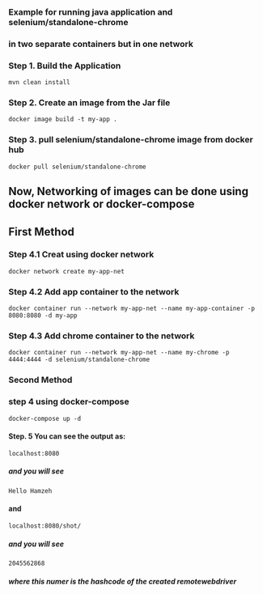 ### Example for running java application and selenium/standalone-chrome
### in two separate containers but in one network


### Step 1. Build the Application

`mvn clean install`


### Step 2. Create an image from the Jar file

`docker image build -t my-app .`

### Step 3. pull selenium/standalone-chrome image from docker hub

`docker pull selenium/standalone-chrome`

## Now, Networking of images can be done using docker network or docker-compose
## First Method
### Step 4.1 Creat using docker network
`docker network create my-app-net`

### Step 4.2 Add app container to the network
`docker container run --network my-app-net --name my-app-container -p 8080:8080 -d my-app`


### Step 4.3 Add chrome container to the network
`docker container run --network my-app-net --name my-chrome -p 4444:4444 -d selenium/standalone-chrome
`
### Second Method 
### step 4 using docker-compose
 `docker-compose up -d`

#### Step. 5 You can see the output as:
 `localhost:8080`
##### and you will see
 `Hello Hamzeh`
#### and
 `localhost:8080/shot/`
##### and you will see
 `2045562868`
##### where this numer is the hashcode of the created remotewebdriver